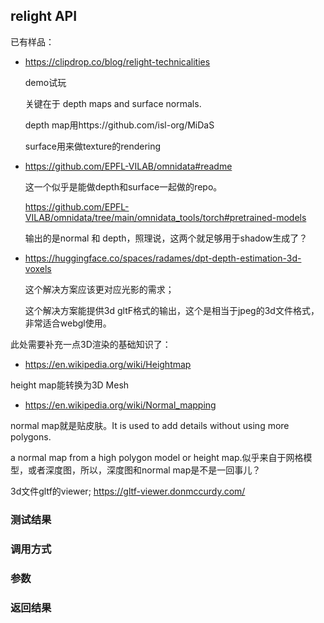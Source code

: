 ## relight API

已有样品：

- https://clipdrop.co/blog/relight-technicalities 
    
    demo试玩

    关键在于 depth maps and surface normals.
    
    depth map用https://github.com/isl-org/MiDaS

    surface用来做texture的rendering

- https://github.com/EPFL-VILAB/omnidata#readme

    这一个似乎是能做depth和surface一起做的repo。

    https://github.com/EPFL-VILAB/omnidata/tree/main/omnidata_tools/torch#pretrained-models

    输出的是normal 和 depth，照理说，这两个就足够用于shadow生成了？

- https://huggingface.co/spaces/radames/dpt-depth-estimation-3d-voxels

    这个解决方案应该更对应光影的需求；

    这个解决方案能提供3d gltF格式的输出，这个是相当于jpeg的3d文件格式，非常适合webgl使用。


此处需要补充一点3D渲染的基础知识了：

- https://en.wikipedia.org/wiki/Heightmap

height map能转换为3D Mesh

- https://en.wikipedia.org/wiki/Normal_mapping

normal map就是贴皮肤。It is used to add details without using more polygons.

a normal map from a high polygon model or height map.似乎来自于网格模型，或者深度图，所以，深度图和normal map是不是一回事儿？




3d文件gltf的viewer;
https://gltf-viewer.donmccurdy.com/


### 测试结果


### 调用方式

### 参数

### 返回结果